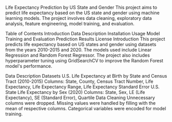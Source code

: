 Life Expectancy Prediction by US State and Gender
This project aims to predict life expectancy based on the US state and gender using machine learning models. The project involves data cleaning, exploratory data analysis, feature engineering, model training, and evaluation.

Table of Contents
Introduction
Data Description
Installation
Usage
Model Training and Evaluation
Prediction
Results
License
Introduction
This project predicts life expectancy based on US states and gender using datasets from the years 2010-2015 and 2020. The models used include Linear Regression and Random Forest Regressor. The project also includes hyperparameter tuning using GridSearchCV to improve the Random Forest model's performance.

Data Description
Datasets
U.S. Life Expectancy at Birth by State and Census Tract (2010-2015)
Columns: State, County, Census Tract Number, Life Expectancy, Life Expectancy Range, Life Expectancy Standard Error
U.S. State Life Expectancy by Sex (2020)
Columns: State, Sex, LE (Life Expectancy), SE (Standard Error), Quartile
Data Cleaning
Unnecessary columns were dropped.
Missing values were handled by filling with the mean of respective columns.
Categorical variables were encoded for model training.
